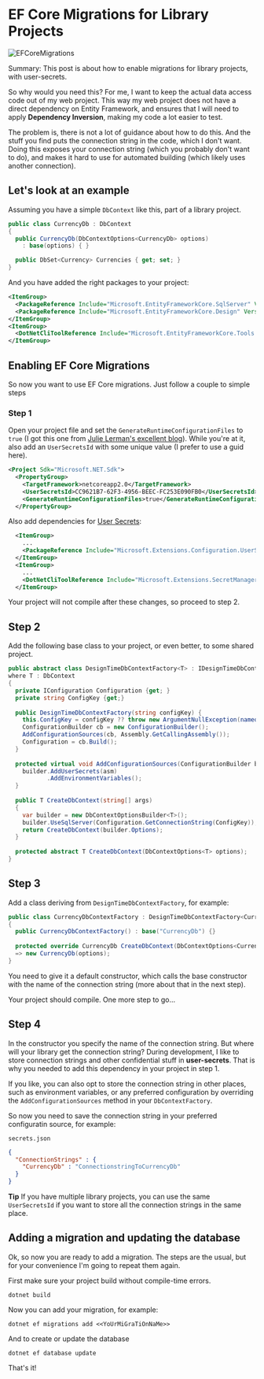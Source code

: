 # EF Core Migrations for Library Projects

![EFCoreMigrations](https://u2ublogimages.blob.core.windows.net/peter/EFCoreMigrationsWithLibraryProjects.jpg)

Summary: This post is about how to enable migrations for library projects, with user-secrets. 

So why would you need this? For me, I want to keep the actual data access code out of my web project. This way my web project does not have a direct dependency on Entity Framework, and ensures that I will need to apply **Dependency Inversion**, making my code a lot easier to test.

The problem is, there is not a lot of guidance about how to do this. And the stuff you find puts the connection
string in the code, which I don't want. Doing this exposes your connection string (which you probably don't want 
to do), and makes it hard to use for automated building (which likely uses another connection).

## Let's look at an example

Assuming you have a simple `DbContext` like this, part of a library project.

``` csharp
public class CurrencyDb : DbContext
{
  public CurrencyDb(DbContextOptions<CurrencyDb> options)
    : base(options) { }

  public DbSet<Currency> Currencies { get; set; }
}
```

And you have added the right packages to your project:

``` xml
<ItemGroup>
  <PackageReference Include="Microsoft.EntityFrameworkCore.SqlServer" Version="2.0.0" />
  <PackageReference Include="Microsoft.EntityFrameworkCore.Design" Version="2.0.0" />
</ItemGroup>
<ItemGroup>
  <DotNetCliToolReference Include="Microsoft.EntityFrameworkCore.Tools.DotNet" Version="2.0.0" />
</ItemGroup>
```

## Enabling EF Core Migrations

So now you want to use EF Core migrations. Just follow a couple to simple steps

### Step 1

Open your project file and set the `GenerateRuntimeConfigurationFiles` to `true` (I got this one
from [Julie Lerman's excellent blog](http://thedatafarm.com/data-access/the-secret-to-running-ef-core-2-0-migrations-from-a-net-core-or-net-standard-class-library/)).
While you're at it, also add an `UserSecretsId` with some unique value (I prefer to use a guid here).

``` xml
<Project Sdk="Microsoft.NET.Sdk">
  <PropertyGroup>
    <TargetFramework>netcoreapp2.0</TargetFramework>
    <UserSecretsId>CC9621B7-62F3-4956-BEEC-FC253E090FB0</UserSecretsId>
    <GenerateRuntimeConfigurationFiles>true</GenerateRuntimeConfigurationFiles>
  </PropertyGroup>
```

Also add dependencies for [User Secrets](https://docs.microsoft.com/en-us/aspnet/core/security/app-secrets?tabs=visual-studio):

``` xml
  <ItemGroup>
    ...
    <PackageReference Include="Microsoft.Extensions.Configuration.UserSecrets" Version="2.0.0" />
  </ItemGroup>
  <ItemGroup>
    ...
    <DotNetCliToolReference Include="Microsoft.Extensions.SecretManager.Tools" Version="2.0.0" />
  </ItemGroup>
```

Your project will not compile after these changes, so proceed to step 2.

## Step 2

Add the following base class to your project, or even better, to some shared project.

``` csharp
public abstract class DesignTimeDbContextFactory<T> : IDesignTimeDbContextFactory<T> 
where T : DbContext
{
  private IConfiguration Configuration {get; }
  private string ConfigKey {get;}
  
  public DesignTimeDbContextFactory(string configKey) {
    this.ConfigKey = configKey ?? throw new ArgumentNullException(nameof(configKey));
    ConfigurationBuilder cb = new ConfigurationBuilder();
    AddConfigurationSources(cb, Assembly.GetCallingAssembly());
    Configuration = cb.Build();
  }
  
  protected virtual void AddConfigurationSources(ConfigurationBuilder builder, Assembly asm) {
    builder.AddUserSecrets(asm)
           .AddEnvironmentVariables();
  }
  
  public T CreateDbContext(string[] args)
  {
    var builder = new DbContextOptionsBuilder<T>();
    builder.UseSqlServer(Configuration.GetConnectionString(ConfigKey));
    return CreateDbContext(builder.Options);
  }
  
  protected abstract T CreateDbContext(DbContextOptions<T> options);
}
```

## Step 3

Add a class deriving from `DesignTimeDbContextFactory`, for example:

``` csharp
public class CurrencyDbContextFactory : DesignTimeDbContextFactory<CurrencyDb>
{
  public CurrencyDbContextFactory() : base("CurrencyDb") {}
  
  protected override CurrencyDb CreateDbContext(DbContextOptions<CurrencyDb> options)
  => new CurrencyDb(options);
}
```

You need to give it a default constructor, which calls the base constructor with 
the name of the connection string (more about that in the next step).

Your project should compile. One more step to go...

## Step 4

In the constructor you specify the name of the connection string. But where will your library
get the connection string? During development, I like to store connection strings and other confidential stuff
in **user-secrets**. That is why you needed to add this dependency in your project in step 1.

If you like, you can also opt to store the connection string in other places, such as environment variables, 
or any preferred configuration by overriding the `AddConfigurationSources` method in your `DbContextFactory`.

So now you need to save the connection string in your preferred configuratin source, for example:

`secrets.json`
``` json
{
  "ConnectionStrings" : {
    "CurrencyDb" : "ConnectionstringToCurrencyDb"
  }
}
```

**Tip** If you have multiple library projects, you can use the same `UserSecretsId` if you want to 
store all the connection strings in the same place.

## Adding a migration and updating the database

Ok, so now you are ready to add a migration. The steps are the usual, but for your convenience I'm going
to repeat them again.

First make sure your project build without compile-time errors.

``` cli
dotnet build
```

Now you can add your migration, for example:

``` cli
dotnet ef migrations add <<YoUrMiGraTiOnNaMe>>
```

And to create or update the database

``` cli
dotnet ef database update
```

That's it!

